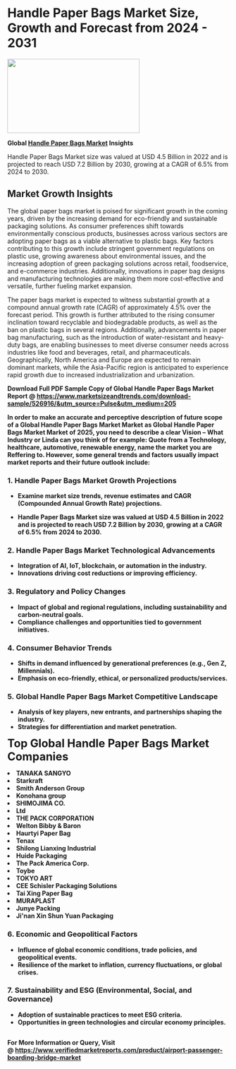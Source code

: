 <H1>Handle Paper Bags Market Size, Growth and Forecast from 2024 - 2031</H1><img class="aligncenter size-medium wp-image-584254" src="https://thirdeyenews.in/wp-content/uploads/2024/09/Global-Market-Research-300x168.jpeg" alt="" width="300" height="168" /><p><strong>Global&nbsp;<a href="https://www.marketsizeandtrends.com/download-sample/526916/&amp;utm_source=Pulse&amp;utm_medium=205">Handle Paper Bags Market</a> Insights</strong></p><p>Handle Paper Bags Market size was valued at USD 4.5 Billion in 2022 and is projected to reach USD 7.2 Billion by 2030, growing at a CAGR of 6.5% from 2024 to 2030.</p><p><h2>Market Growth Insights</h2> <p>The global paper bags market is poised for significant growth in the coming years, driven by the increasing demand for eco-friendly and sustainable packaging solutions. As consumer preferences shift towards environmentally conscious products, businesses across various sectors are adopting paper bags as a viable alternative to plastic bags. Key factors contributing to this growth include stringent government regulations on plastic use, growing awareness about environmental issues, and the increasing adoption of green packaging solutions across retail, foodservice, and e-commerce industries. Additionally, innovations in paper bag designs and manufacturing technologies are making them more cost-effective and versatile, further fueling market expansion.</p> <p><strong></strong></p> <p>The paper bags market is expected to witness substantial growth at a compound annual growth rate (CAGR) of approximately 4.5% over the forecast period. This growth is further attributed to the rising consumer inclination toward recyclable and biodegradable products, as well as the ban on plastic bags in several regions. Additionally, advancements in paper bag manufacturing, such as the introduction of water-resistant and heavy-duty bags, are enabling businesses to meet diverse consumer needs across industries like food and beverages, retail, and pharmaceuticals. Geographically, North America and Europe are expected to remain dominant markets, while the Asia-Pacific region is anticipated to experience rapid growth due to increased industrialization and urbanization. <p><strong></p><p><span class=""><strong>Download Full PDF Sample Copy of Global Handle Paper Bags Market Report</strong> @ <a href="https://www.marketsizeandtrends.com/download-sample/526916/&amp;utm_source=Pulse&amp;utm_medium=205" target="_blank">https://www.marketsizeandtrends.com/download-sample/526916/&amp;utm_source=Pulse&amp;utm_medium=205</a></span></p><p>In order to make an accurate and perceptive description of future scope of a Global&nbsp;Handle Paper Bags Market Market as Global&nbsp;Handle Paper Bags Market Market of 2025, you need to describe a clear Vision &ndash; What Industry or Linda can you think of for example: Quote from a Technology, healthcare, automotive, renewable energy, name the market you are Reffering to. However, some general trends and factors usually impact market reports and their future outlook include:</p><h3>1.&nbsp;<strong>Handle Paper Bags Market Growth Projections</strong></h3><ul><li>Examine market size trends, revenue estimates and CAGR (Compounded Annual Growth Rate) projections.</li><li><p>Handle Paper Bags Market size was valued at USD 4.5 Billion in 2022 and is projected to reach USD 7.2 Billion by 2030, growing at a CAGR of 6.5% from 2024 to 2030.</p></li></ul><h3>2.&nbsp;<strong>Handle Paper Bags Market Technological Advancements</strong></h3><ul><li>Integration of AI, IoT, blockchain, or automation in the industry.</li><li>Innovations driving cost reductions or improving efficiency.</li></ul><h3>3.&nbsp;<strong>Regulatory and Policy Changes</strong></h3><ul><li>Impact of global and regional regulations, including sustainability and carbon-neutral goals.</li><li>Compliance challenges and opportunities tied to government initiatives.</li></ul><h3>4.&nbsp;<strong>Consumer Behavior Trends</strong></h3><ul><li>Shifts in demand influenced by generational preferences (e.g., Gen Z, Millennials).</li><li>Emphasis on eco-friendly, ethical, or personalized products/services.</li></ul><h3>5.&nbsp;<strong>Global Handle Paper Bags Market Competitive Landscape</strong></h3><ul><li>Analysis of key players, new entrants, and partnerships shaping the industry.</li><li>Strategies for differentiation and market penetration.</li></ul><p data-pm-slice="1 1 []"><span style="color: inherit; font-family: inherit; font-size: 25px;">Top Global Handle Paper Bags Market Companies</span></p><div class="" data-test-id=""><p><li>TANAKA SANGYO</li><li> Starkraft</li><li> Smith Anderson Group</li><li> Konohana group</li><li> SHIMOJIMA CO.</li><li>Ltd</li><li> THE PACK CORPORATION</li><li> Welton Bibby & Baron</li><li> Haurtyi Paper Bag</li><li> Tenax</li><li> Shilong Lianxing Industrial</li><li> Huide Packaging</li><li> The Pack America Corp.</li><li> Toybe</li><li> TOKYO ART</li><li> CEE Schisler Packaging Solutions</li><li> Tai Xing Paper Bag</li><li> MURAPLAST</li><li> Junye Packing</li><li> Ji'nan Xin Shun Yuan Packaging</li></p></div><h3>6.&nbsp;<strong>Economic and Geopolitical Factors</strong></h3><ul><li>Influence of global economic conditions, trade policies, and geopolitical events.</li><li>Resilience of the market to inflation, currency fluctuations, or global crises.</li></ul><h3>7.&nbsp;<strong>Sustainability and ESG (Environmental, Social, and Governance)</strong></h3><ul><li>Adoption of sustainable practices to meet ESG criteria.</li><li>Opportunities in green technologies and circular economy principles.</li></ul><h2><strong style="font-size: 14px;">For More Information or Query, Visit @&nbsp;</strong><a style="background-color: #ffffff; font-size: 14px;" href="https://www.marketsizeandtrends.com/report/handle-paper-bags-market/" target="_blank">https://www.verifiedmarketreports.com/product/airport-passenger-boarding-bridge-market</a></h2>
